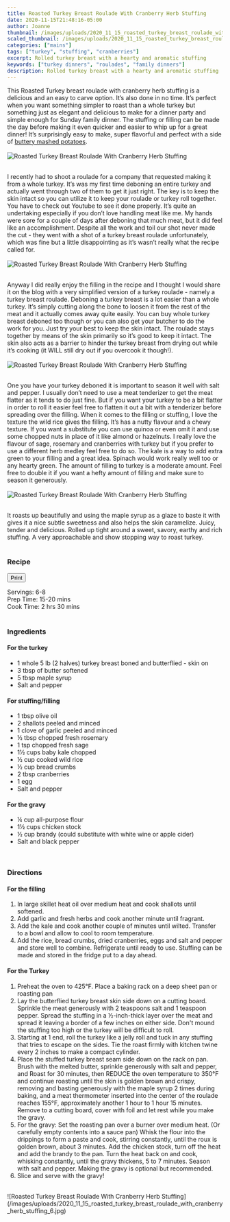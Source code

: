 ```yaml
---
title: Roasted Turkey Breast Roulade With Cranberry Herb Stuffing
date: 2020-11-15T21:48:16-05:00
author: Joanne
thumbnail: /images/uploads/2020_11_15_roasted_turkey_breast_roulade_with_cranberry_herb_stuffing_1.jpg
scaled_thumbnail: /images/uploads/2020_11_15_roasted_turkey_breast_roulade_with_cranberry_herb_stuffing_0.jpg
categories: ["mains"]
tags: ["turkey", "stuffing", "cranberries"]
excerpt: Rolled turkey breast with a hearty and aromatic stuffing 
keywords: ["turkey dinners", "roulades", "family dinners"]
description: Rolled turkey breast with a hearty and aromatic stuffing 
---
```

<span class="blog-text">

This Roasted Turkey breast roulade with cranberry herb stuffing is a delicious and an easy to carve option. It’s also done in no time. It’s perfect when you want something simpler to roast than a whole turkey but something just as elegant and delicious to make for a dinner party and simple enough for Sunday family dinner. The stuffing or filling can be made the day before making it even quicker and easier to whip up for a great dinner! It’s surprisingly easy to make, super flavorful and perfect with a side of [buttery mashed potatoes](https://www.oliveandmango.com/simple-creamy-mashed-potatoes/).
</br>
</br>
![Roasted Turkey Breast Roulade With Cranberry Herb Stuffing](/images/uploads/2020_11_15_roasted_turkey_breast_roulade_with_cranberry_herb_stuffing_2.jpg)
</br>
</br>

I recently had to shoot a roulade for a company that requested making it from a whole turkey. It’s was my first time deboning an entire turkey and actually went through two of them to get it just right. The key is to keep the skin intact so you can utilize it to keep your roulade or turkey roll together. You have to check out Youtube to see it done properly. It’s quite an undertaking especially if you don’t love handling meat like me. My hands were sore for a couple of days after deboning that much meat, but it did feel like an accomplishment. Despite all the work and toil our shot never made the cut - they went with a shot of a turkey breast roulade unfortunately, which was fine but a little disappointing as it’s wasn’t really what the recipe called for. 
</br>
</br>
![Roasted Turkey Breast Roulade With Cranberry Herb Stuffing](/images/uploads/2020_11_15_roasted_turkey_breast_roulade_with_cranberry_herb_stuffing_3.jpg)
</br>
</br>

Anyway I did really enjoy the filling in the recipe and I thought I would share it on the blog with a very simplified version of a turkey roulade - namely a turkey breast roulade. Deboning a turkey breast is a lot easier than a whole turkey. It’s simply cutting along the bone to loosen it from the rest of the meat and it actually comes away quite easily. You can buy whole turkey breast deboned too though or you can also get your butcher to do the work for you. Just try your best to keep the skin intact. The roulade stays together by means of the skin primarily so it’s good to keep it intact. The skin also acts as a barrier to hinder the turkey breast from drying out while it’s cooking (it WILL still dry out if you overcook it though!).
</br>
</br>
![Roasted Turkey Breast Roulade With Cranberry Herb Stuffing](/images/uploads/2020_11_15_roasted_turkey_breast_roulade_with_cranberry_herb_stuffing_4.jpg)
</br>
</br>

One you have your turkey deboned it is important to season it well with salt and pepper. I usually don’t need to use a meat tenderizer to get the meat flatter as it tends to do just fine. But if you want your turkey to be a bit flatter in order to roll it easier feel free to flatten it out a bit with a tenderizer before spreading over the filling. When it comes to the filling or stuffing, I love the texture the wild rice gives the filling. It’s has a nutty flavour and a chewy texture. If you want a substitute you can use quinoa or even omit it and use some chopped nuts in place of it like almond or hazelnuts. I really love the flavour of sage, rosemary and cranberries with turkey but if you prefer to use a different herb medley feel free to do so. The kale is a way to add extra green to your filling and a great idea. Spinach would work really well too or any hearty green. The amount of filling to turkey is a moderate amount. Feel free to double it if you want a hefty amount of filling and make sure to season it generously. 
</br>
</br>
![Roasted Turkey Breast Roulade With Cranberry Herb Stuffing](/images/uploads/2020_11_15_roasted_turkey_breast_roulade_with_cranberry_herb_stuffing_5.jpg)
</br>
</br>

It roasts up beautifully and using the maple syrup as a glaze to baste it with gives it a nice subtle sweetness and also helps the skin caramelize. Juicy, tender and delicious. Rolled up tight around a sweet, savory, earthy and rich stuffing. A very approachable and show stopping way to roast turkey.
</br>
</br>
<!--{{< youtube 2U5KL1buARQ >}}
</br>
</br>-->
</span>

### Recipe
<div print_button><form>
<input type="button" value="Print" class="btn__print" onClick="window.print()">
</form></div>

<div>Servings: <span itemprop="recipeYield">6-8</div>
<div>Prep Time: <meta itemprop="prepTime" content="PT20M">15-20 mins</div>
<div>Cook Time: <meta itemprop="cookTime" content="PT140M">2 hrs 30 mins</div>
</br>

### Ingredients

#### For the turkey

* <span itemprop="recipeIngredient">1 whole 5 lb (2 halves) turkey breast boned and butterflied - skin on </span>
* <span itemprop="recipeIngredient">3 tbsp of butter softened </span>
* <span itemprop="recipeIngredient">5 tbsp maple syrup </span>
* <span itemprop="recipeIngredient">Salt and pepper </span>

#### For stuffing/filling

* <span itemprop="recipeIngredient">1 tbsp olive oil</span>
* <span itemprop="recipeIngredient">2 shallots peeled and minced </span>
* <span itemprop="recipeIngredient">1 clove of garlic peeled and minced </span>
* <span itemprop="recipeIngredient">&frac12; tbsp chopped fresh rosemary </span>
* <span itemprop="recipeIngredient">1 tsp chopped fresh sage </span>
* <span itemprop="recipeIngredient">1&frac12; cups baby kale chopped </span>
* <span itemprop="recipeIngredient">&frac12; cup cooked wild rice </span>
* <span itemprop="recipeIngredient">&frac12; cup bread crumbs </span>
* <span itemprop="recipeIngredient">2 tbsp cranberries </span>
* <span itemprop="recipeIngredient">1 egg </span>
* <span itemprop="recipeIngredient">Salt and pepper </span>

#### For the gravy

* <span itemprop="recipeIngredient">&frac14; cup all-purpose flour</span>
* <span itemprop="recipeIngredient">1&frac12; cups chicken stock</span>
* <span itemprop="recipeIngredient">&frac12; cup brandy (could substitute with white wine or apple cider)</span>
* <span itemprop="recipeIngredient">Salt and black pepper</span>
</br>

### Directions

#### For the filling

1. In large skillet heat oil over medium heat and cook shallots until softened. 
2. Add garlic and fresh herbs and cook another minute until fragrant. 
3. Add the kale and cook another couple of minutes until wilted. Transfer to a bowl and allow to cool to room temperature. 
4. Add the rice, bread crumbs, dried cranberries, eggs and salt and pepper and store well to combine. Refrigerate until ready to use. Stuffing can be made and stored in the fridge put to a day ahead.  

#### For the Turkey

1. Preheat the oven to 425°F. Place a baking rack on a deep sheet pan or roasting pan 
1. Lay the butterflied turkey breast skin side down on a cutting board. Sprinkle the meat generously with 2 teaspoons salt and 1 teaspoon pepper. Spread the stuffing in a &frac12;-inch-thick layer over the meat and spread it leaving a border of a few inches on either side. Don't mound the stuffing too high or the turkey will be difficult to roll. 
1. Starting at 1 end, roll the turkey like a jelly roll and tuck in any stuffing that tries to escape on the sides. Tie the roast firmly with kitchen twine every 2 inches to make a compact cylinder.
1. Place the stuffed turkey breast seam side down on the rack on pan. Brush with the melted butter, sprinkle generously with salt and pepper, and Roast for 30 minutes, then REDUCE the oven temperature to 350°F and continue roasting until the skin is golden brown and crispy, removing and basting generously with the maple syrup 2 times during baking, and a meat thermometer inserted into the center of the roulade reaches 155°F, approximately another 1 hour to 1 hour 15 minutes. Remove to a cutting board, cover with foil and let rest while you make the gravy. 
1. For the gravy: Set the roasting pan over a burner over medium heat. (Or carefully empty contents into a sauce pan) Whisk the flour into the drippings to form a paste and cook, stirring constantly, until the roux is golden brown, about 3 minutes. Add the chicken stock, turn off the heat and add the brandy to the pan. Turn the heat back on and cook, whisking constantly, until the gravy thickens, 5 to 7 minutes. Season with salt and pepper. Making the gravy is optional but recommended. 
1. Slice and serve with the gravy!

</br>
![Roasted Turkey Breast Roulade With Cranberry Herb Stuffing](/images/uploads/2020_11_15_roasted_turkey_breast_roulade_with_cranberry_herb_stuffing_6.jpg)
